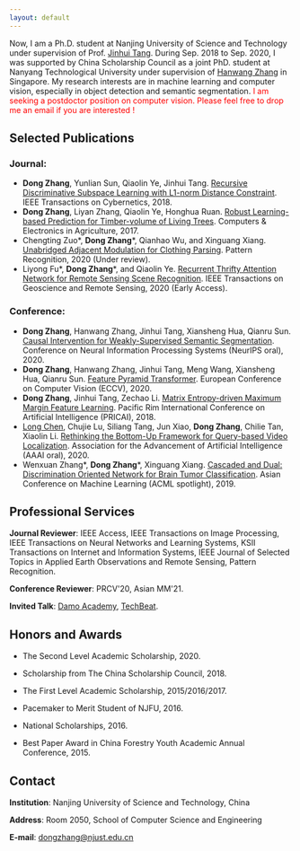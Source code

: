 ```yaml
---
layout: default
---
```


Now, I am a Ph.D. student at Nanjing University of Science and Technology under supervision of Prof. [Jinhui Tang](https://imag-njust.net/jinhui-tang/). During Sep. 2018 to Sep. 2020, I was supported by China Scholarship Council as a joint PhD. student at Nanyang Technological University under supervision of [Hanwang Zhang](https://mreallab.github.io/people.html) in Singapore. My research interests are in machine learning and computer vision, especially in object detection and semantic segmentation. <font color=red>I am seeking a postdoctor position on computer vision. Please feel free to drop me an email if you are interested !</font>



## Selected Publications

### Journal:
- **Dong Zhang**, Yunlian Sun, Qiaolin Ye, Jinhui Tang. [Recursive Discriminative Subspace Learning with L1-norm Distance Constraint](https://ieeexplore.ieee.org/document/8573145). IEEE Transactions on Cybernetics, 2018.
- **Dong Zhang**, Liyan Zhang, Qiaolin Ye, Honghua Ruan. [Robust Learning-based Prediction for Timber-volume of Living Trees](https://www.sciencedirect.com/science/article/abs/pii/S0168169916306366). Computers & Electronics in Agriculture, 2017.
- Chengting Zuo\*, **Dong Zhang**\*, Qianhao Wu, and Xinguang Xiang. [Unabridged Adjacent Modulation for Clothing Parsing](https://github.com/ZHANGDONG-NJUST/UAM-Net). Pattern Recognition, 2020 (Under review).
- Liyong Fu\*, **Dong Zhang**\*, and Qiaolin Ye. [Recurrent Thrifty Attention Network for Remote Sensing Scene Recognition](https://ieeexplore.ieee.org/document/9305284). IEEE Transactions on Geoscience and Remote Sensing, 2020 (Early Access).

### Conference:
- **Dong Zhang**, Hanwang Zhang, Jinhui Tang, Xiansheng Hua, Qianru Sun. [Causal Intervention for Weakly-Supervised Semantic Segmentation](https://papers.nips.cc/paper/2020/file/07211688a0869d995947a8fb11b215d6-Paper.pdf). Conference on Neural Information Processing Systems (NeurIPS oral), 2020.
- **Dong Zhang**, Hanwang Zhang, Jinhui Tang, Meng Wang, Xiansheng Hua, Qianru Sun. [Feature Pyramid Transformer](https://www.ecva.net/papers/eccv_2020/papers_ECCV/papers/123730324.pdf). European Conference on Computer Vision (ECCV), 2020.
- **Dong Zhang**, Jinhui Tang, Zechao Li. [Matrix Entropy-driven Maximum Margin Feature Learning](https://link.springer.com/chapter/10.1007/978-3-319-97304-3_29). Pacific Rim International Conference on Artificial Intelligence (PRICAI), 2018.
- [Long Chen](https://zjuchenlong.github.io/), Chujie Lu, Siliang Tang, Jun Xiao, **Dong Zhang**, Chilie Tan, Xiaolin Li. [Rethinking the Bottom-Up Framework for Query-based Video Localization](https://ojs.aaai.org//index.php/AAAI/article/view/6627). Association for the Advancement of Artificial Intelligence (AAAI oral), 2020.
- Wenxuan Zhang\*, **Dong Zhang**\*, Xinguang Xiang. [Cascaded and Dual: Discrimination Oriented Network for Brain Tumor Classification](http://proceedings.mlr.press/v101/zhang19a.html). Asian Conference on Machine Learning (ACML spotlight), 2019. 

## Professional Services

**Journal Reviewer**: IEEE Access, IEEE Transactions on Image Processing, IEEE Transactions on Neural Networks and Learning Systems, KSII Transactions on Internet and Information Systems, IEEE Journal of Selected Topics in Applied Earth Observations and Remote Sensing, Pattern Recognition.

**Conference Reviewer**: PRCV'20, Asian MM'21.

**Invited Talk**: [Damo Academy](https://t.bilibili.com/464398595921845696?tab=2), [TechBeat](https://www.techbeat.net/talk-info?id=483).

## Honors and Awards

* The Second Level Academic Scholarship, 2020.

* Scholarship from The China Scholarship Council, 2018.

* The First Level Academic Scholarship, 2015/2016/2017.

* Pacemaker to Merit Student of NJFU, 2016.

* National Scholarships, 2016.

* Best Paper Award in China Forestry Youth Academic Annual Conference, 2015.

## Contact

**Institution**: Nanjing University of Science and Technology, China

**Address**: Room 2050, School of Computer Science and Engineering

**E-mail**:  dongzhang@njust.edu.cn
